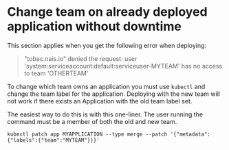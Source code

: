 # Change team on already deployed application without downtime

This section applies when you get the following error when deploying:

> "tobac.nais.io" denied the request: user 'system:serviceaccount:default:serviceuser-MYTEAM' has no access to team 'OTHERTEAM'

To change which team owns an application you must use `kubectl` and change the team label for the application.
Deploying with the new team will not work if there exists an Application with the old team label set.

The easiest way to do this is with this one-liner. The user running the command must be a member of both the old and new team.

```
kubectl patch app MYAPPLICATION --type merge --patch '{"metadata":{"labels":{"team":"MYTEAM"}}}'
```
